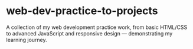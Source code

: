# web-dev-practice-to-projects
A collection of my web development practice work, from basic HTML/CSS to advanced JavaScript and responsive design — demonstrating my learning journey.
